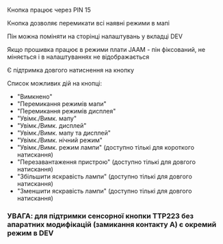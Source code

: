 Кнопка працює через PIN 15

Кнопка дозволяє перемикати всі наявні режими в мапі

Пін можна поміняти на сторінці налаштувань у вкладці DEV

Якщо прошивка працює в режими плати JAAM - пін фіксований, не міняється і в налаштуваннях не відображається

Є підтримка довгого натиснення на кнопку

Список можливих дій на кнопці:
  - "Вимкнено"
  - "Перемикання режимів мапи"
  - "Перемикання режимів дисплея"
  - "Увімк./Вимк. мапу"
  - "Увімк./Вимк. дисплей"
  - "Увімк./Вимк. мапу та дисплей"
  - "Увімк./Вимк. нічний режим"
  - "Увімк./Вимк. режим лампи" (доступно тількі для короткого натискання)
  - "Перезавантаження пристрою" (доступно тількі для довгого натискання)
  - "Збільшити яскравість лампи" (доступно тількі для довгого натискання)
  - "Зменшити яскравість лампи" (доступно тількі для довгого натискання)

### УВАГА: для підтримки сенсорної кнопки TTP223 без апаратних модифікацій (замикання контакту А) є окремий режим в DEV